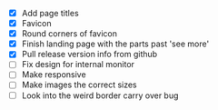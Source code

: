 - [x] Add page titles
- [x] Favicon
- [x] Round corners of favicon
- [x] Finish landing page with the parts past 'see more'
- [x] Pull release version info from github
- [ ] Fix design for internal monitor
- [ ] Make responsive
- [ ] Make images the correct sizes
- [ ] Look into the weird border carry over bug
